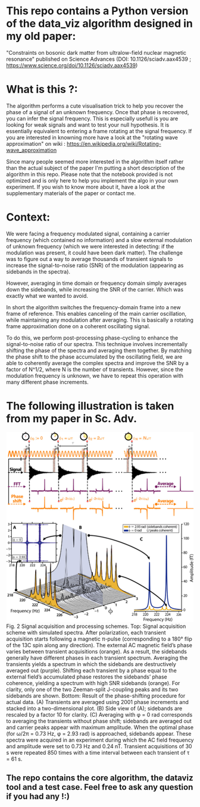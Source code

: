 
# This repo contains a Python version of the data_viz algorithm designed in my old paper: 
"Constraints on bosonic dark matter from ultralow-field nuclear magnetic resonance"
published on Science Advances (DOI: 10.1126/sciadv.aax4539 ; https://www.science.org/doi/10.1126/sciadv.aax4539)


# What is this ?:
The algorithm performs a cute visualisation trick to help you recover the phase of a signal of an unknown frequency. Once that phase is recovered, you can infer the signal frequency. This is especially usefull is you are looking for weak signals and want to test your null hypothesis.
It is essentially equivalent to entering a frame rotating at the signal frequency. If you are interested in knowning more have a look at the "rotating wave approximation" on wiki : https://en.wikipedia.org/wiki/Rotating-wave_approximation

Since many people seemed more interested in the algorithm itself rather than the actual subject of the paper I'm putting a short description of the algorithm in this repo. Please note that the notebook provided is not optimized and is only here to help you implement the algo in your own experiment. If you wish to know more about it, have a look at the supplementary materials of the paper or contact me.

# Context:
We were facing a frequency modulated signal, containing a carrier frequency (which contained no information) and a slow external modulation of unknown frequency (which we were interested in detecting: if the modulation was present, it could have been dark matter). The challenge was to figure out a way to average thousands of transient signals to increase the signal-to-noise ratio (SNR) of the modulation (appearing as sidebands in the spectra).

However, averaging in time domain or frequency domain simply averages down the sidebands, while increasing the SNR of the carrier. Which was exactly what we wanted to avoid.

In short the algorithm switches the frequency-domain frame into a new frame of reference. This enables canceling of the main carrier oscillation, while maintaining any modulation after averaging. This is basically a rotating frame approximation done on a coherent oscillating signal.

To do this, we perform post-processing phase-cycling to enhance the signal-to-noise ratio of our spectra. This technique involves incrementally shifting the phase of the spectra and averaging them together. By matching the phase shift to the phase accumulated by the oscillating field, we are able to coherently average the complex spectra and improve the SNR by a factor of N^1/2, where N is the number of transients. However, since the modulation frequency is unknown, we have to repeat this operation with many different phase increments.

# The following illustration is taken from my paper in Sc. Adv.

![Image 1](./aax4539-f2.jpg)
Fig. 2 Signal acquisition and processing schemes.
Top: Signal acquisition scheme with simulated spectra. After polarization, each transient acquisition starts following a magnetic π-pulse (corresponding to a 180° flip of the 13C spin along any direction). The external AC magnetic field’s phase varies between transient acquisitions (orange). As a result, the sidebands generally have different phases in each transient spectrum. Averaging the transients yields a spectrum in which the sidebands are destructively averaged out (purple). Shifting each transient by a phase equal to the external field’s accumulated phase restores the sidebands’ phase coherence, yielding a spectrum with high SNR sidebands (orange). For clarity, only one of the two Zeeman-split J-coupling peaks and its two sidebands are shown. Bottom: Result of the phase-shifting procedure for actual data. (A) Transients are averaged using 2001 phase increments and stacked into a two-dimensional plot. (B) Side view of (A); sidebands are rescaled by a factor 10 for clarity. (C) Averaging with φ = 0 rad corresponds to averaging the transients without phase shift; sidebands are averaged out and carrier peaks appear with maximum amplitude. When the optimal phase (for ω/2π = 0.73 Hz, φ = 2.93 rad) is approached, sidebands appear. These spectra were acquired in an experiment during which the AC field frequency and amplitude were set to 0.73 Hz and 0.24 nT. Transient acquisitions of 30 s were repeated 850 times with a time interval between each transient of τ = 61 s.

## The repo contains the core algorithm, the dataviz tool and a test case. Feel free to ask any question if you had any !:)



